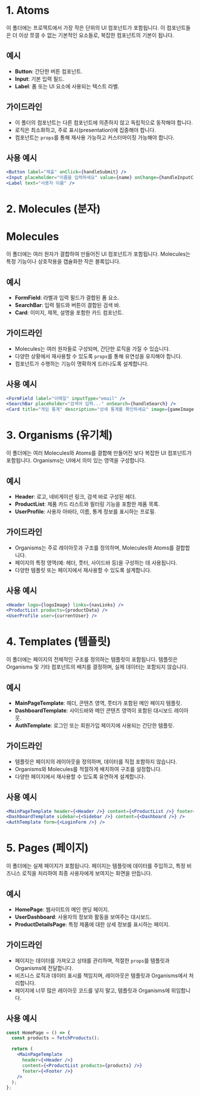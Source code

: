 # 1. Atoms

이 폴더에는 프로젝트에서 가장 작은 단위의 UI 컴포넌트가 포함됩니다. 이 컴포넌트들은 더 이상 쪼갤 수 없는 기본적인 요소들로, 복잡한 컴포넌트의 기본이 됩니다.

## 예시

- **Button**: 간단한 버튼 컴포넌트.
- **Input**: 기본 입력 필드.
- **Label**: 폼 또는 UI 요소에 사용되는 텍스트 라벨.

## 가이드라인

- 이 폴더의 컴포넌트는 다른 컴포넌트에 의존하지 않고 독립적으로 동작해야 합니다.
- 로직은 최소화하고, 주로 표시(presentation)에 집중해야 합니다.
- 컴포넌트는 `props`를 통해 재사용 가능하고 커스터마이징 가능해야 합니다.

## 사용 예시

```jsx
<Button label="제출" onClick={handleSubmit} />
<Input placeholder="이름을 입력하세요" value={name} onChange={handleInputChange} />
<Label text="사용자 이름" />
```

# 2. **Molecules (분자)**

# Molecules

이 폴더에는 여러 원자가 결합하여 만들어진 UI 컴포넌트가 포함됩니다. Molecules는 특정 기능이나 상호작용을 캡슐화한 작은 블록입니다.

## 예시

- **FormField**: 라벨과 입력 필드가 결합된 폼 요소.
- **SearchBar**: 입력 필드와 버튼이 결합된 검색 바.
- **Card**: 이미지, 제목, 설명을 포함한 카드 컴포넌트.

## 가이드라인

- Molecules는 여러 원자들로 구성되며, 간단한 로직을 가질 수 있습니다.
- 다양한 상황에서 재사용할 수 있도록 `props`를 통해 유연성을 유지해야 합니다.
- 컴포넌트가 수행하는 기능이 명확하게 드러나도록 설계합니다.

## 사용 예시

```jsx
<FormField label="이메일" inputType="email" />
<SearchBar placeholder="검색어 입력..." onSearch={handleSearch} />
<Card title="게임 통계" description="상세 통계를 확인하세요" image={gameImage} />
```

# 3. **Organisms (유기체)**

이 폴더에는 여러 Molecules와 Atoms를 결합해 만들어진 보다 복잡한 UI 컴포넌트가 포함됩니다. Organisms는 UI에서 의미 있는 영역을 구성합니다.

## 예시

- **Header**: 로고, 네비게이션 링크, 검색 바로 구성된 헤더.
- **ProductList**: 제품 카드 리스트와 필터링 기능을 포함한 제품 목록.
- **UserProfile**: 사용자 아바타, 이름, 통계 정보를 표시하는 프로필.

## 가이드라인

- Organisms는 주로 레이아웃과 구조를 정의하며, Molecules와 Atoms를 결합합니다.
- 페이지의 특정 영역(예: 헤더, 풋터, 사이드바 등)을 구성하는 데 사용됩니다.
- 다양한 템플릿 또는 페이지에서 재사용할 수 있도록 설계합니다.

## 사용 예시

```jsx
<Header logo={logoImage} links={navLinks} />
<ProductList products={productData} />
<UserProfile user={currentUser} />
```

# 4. **Templates (템플릿)**

이 폴더에는 페이지의 전체적인 구조를 정의하는 템플릿이 포함됩니다. 템플릿은 Organisms 및 기타 컴포넌트의 배치를 결정하며, 실제 데이터는 포함되지 않습니다.

## 예시

- **MainPageTemplate**: 헤더, 콘텐츠 영역, 풋터가 포함된 메인 페이지 템플릿.
- **DashboardTemplate**: 사이드바와 메인 콘텐츠 영역이 포함된 대시보드 레이아웃.
- **AuthTemplate**: 로그인 또는 회원가입 페이지에 사용되는 간단한 템플릿.

## 가이드라인

- 템플릿은 페이지의 레이아웃을 정의하며, 데이터를 직접 포함하지 않습니다.
- Organisms와 Molecules를 적절하게 배치하여 구조를 설정합니다.
- 다양한 페이지에서 재사용할 수 있도록 유연하게 설계합니다.

## 사용 예시

```jsx
<MainPageTemplate header={<Header />} content={<ProductList />} footer={<Footer />} />
<DashboardTemplate sidebar={<Sidebar />} content={<Dashboard />} />
<AuthTemplate form={<LoginForm />} />
```

# 5. **Pages (페이지)**

이 폴더에는 실제 페이지가 포함됩니다. 페이지는 템플릿에 데이터를 주입하고, 특정 비즈니스 로직을 처리하여 최종 사용자에게 보여지는 화면을 만듭니다.

## 예시

- **HomePage**: 웹사이트의 메인 랜딩 페이지.
- **UserDashboard**: 사용자의 정보와 활동을 보여주는 대시보드.
- **ProductDetailsPage**: 특정 제품에 대한 상세 정보를 표시하는 페이지.

## 가이드라인

- 페이지는 데이터를 가져오고 상태를 관리하며, 적절한 `props`를 템플릿과 Organisms에 전달합니다.
- 비즈니스 로직과 데이터 표시를 책임지며, 레이아웃은 템플릿과 Organisms에서 처리합니다.
- 페이지에 너무 많은 레이아웃 코드를 넣지 말고, 템플릿과 Organisms에 위임합니다.

## 사용 예시

```jsx
const HomePage = () => {
  const products = fetchProducts();

  return (
    <MainPageTemplate
      header={<Header />}
      content={<ProductList products={products} />}
      footer={<Footer />}
    />
  );
};
```
